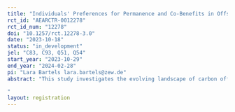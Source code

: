 ```yaml
---
title: "Individuals' Preferences for Permanence and Co-Benefits in Offsetting "
rct_id: "AEARCTR-0012278"
rct_id_num: "12278"
doi: "10.1257/rct.12278-3.0"
date: "2023-10-18"
status: "in_development"
jel: "C83, C93, Q51, Q54"
start_year: "2023-10-29"
end_year: "2024-02-28"
pi: "Lara Bartels lara.bartels@zew.de"
abstract: "This study investigates the evolving landscape of carbon offsetting and consumer preferences. While carbon offsetting alone cannot fully address the climate crisis, its impact remains significant. The global offsetting market has seen rapid growth, reaching a value of $2 billion in 2021. Nevertheless, offsets from the voluntary carbon market are associated with considerable permanence uncertainties, casting doubt on their long-term climate impact and their contribution to net-zero goals. These concerns are particularly salient for nature-based offsets, such as forestry projects, given the risks associated with natural hazards and land-use changes. At the same time, nature-based offsets are offered at relatively low costs and provide a range of valuable co-benefits, making them 'charismatic carbon' offsets, and therefore particularly appealing to consumers. To explore individual preferences in carbon offsetting, this study employs an incentivized framed-field experiment. We aim to understand how consumers assess the importance of prices, permanence, and co-benefits when making offsetting decisions. First, I investigate subjective beliefs about the permanence and co-benefits of available offsetting options, addressing potential knowledge gaps and misconceptions among consumers. Second, I explore whether providing information about the permanence issues associated with offsets affects their perceived market value.
"
layout: registration
---
```


